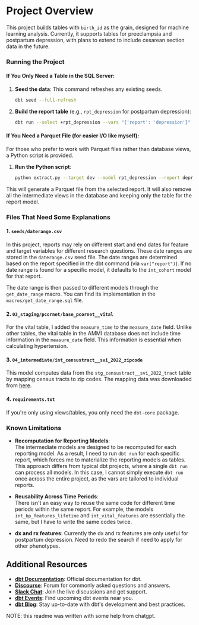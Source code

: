 # Project Overview

This project builds tables with `birth_id` as the grain, designed for machine learning analysis. Currently, it supports tables for preeclampsia and postpartum depression, with plans to extend to include cesarean section data in the future.


### Running the Project

#### If You Only Need a Table in the SQL Server:

1. **Seed the data**: This command refreshes any existing seeds.
   ```bash
   dbt seed --full-refresh
   ```

2. **Build the report table** (e.g., `rpt_depression` for postpartum depression):
   ```bash
   dbt run --select +rpt_depression --vars "{'report': 'depression'}" --full-refresh
   ```

#### If You Need a Parquet File (for easier I/O like myself):

For those who prefer to work with Parquet files rather than database views, a Python script is provided.

1. **Run the Python script**:
   ```bash
   python extract.py --target dev --model rpt_depression --report depression --output_parquet depression.parquet
   ```

This will generate a Parquet file from the selected report. It will also remove all the intermediate views in the database and keeping only the table for the report model.

### Files That Need Some Explanations

#### 1. `seeds/daterange.csv`

In this project, reports may rely on different start and end dates for feature and target variables for different research questions. These date ranges are stored in the `daterange.csv` seed file. The date ranges are determined based on the report specified in the dbt command (via `var("report")`). If no date range is found for a specific model, it defaults to the `int_cohort` model for that report.

The date range is then passed to different models through the `get_date_range` macro. You can find its implementation in the `macros/get_date_range.sql` file.

#### 2. `03_staging/pcornet/base_pcornet__vital`

For the vital table, I added the `measure_time` to the `measure_date` field. Unlike other tables, the vital table in the AMMI database does not include time information in the `measure_date` field. This information is essential when calculating hypertension.

#### 3. `04_intermediate/int_censustract__svi_2022_zipcode`

This model computes data from the `stg_censustract__svi_2022_tract` table by mapping census tracts to zip codes. The mapping data was downloaded from [here](https://www.huduser.gov/portal/datasets/usps_crosswalk.html).

#### 4. `requirements.txt`

If you're only using views/tables, you only need the `dbt-core` package.

### Known Limitations

- **Recomputation for Reporting Models**:  
  The intermediate models are designed to be recomputed for each reporting model. As a result, I need to run `dbt run` for each specific report, which forces me to materialize the reporting models as tables. This approach differs from typical dbt projects, where a single `dbt run` can process all models. In this case, I cannot simply execute `dbt run` once across the entire project, as the vars are tailored to individual reports.

- **Reusability Across Time Periods**:  
  There isn't an easy way to reuse the same code for different time periods within the same report. For example, the models `int_bp_features_lifetime` and `int_vital_features` are essentially the same, but I have to write the same codes twice. 

- **dx and rx features**:
  Currently the dx and rx features are only useful for postpartum depression. Need to redo the search if need to apply for other phenotypes.

## Additional Resources

- **[dbt Documentation](https://docs.getdbt.com/docs/introduction)**: Official documentation for dbt.
- **[Discourse](https://discourse.getdbt.com/)**: Forum for commonly asked questions and answers.
- **[Slack Chat](https://community.getdbt.com/)**: Join the live discussions and get support.
- **[dbt Events](https://events.getdbt.com)**: Find upcoming dbt events near you.
- **[dbt Blog](https://blog.getdbt.com/)**: Stay up-to-date with dbt's development and best practices.

NOTE: this readme was written with some help from chatgpt.